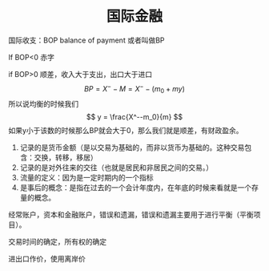 <h1 align ="center">国际金融</h1>

国际收支：BOP balance of payment  或者叫做BP

If  BOP<0 赤字

if BOP>0 顺差，收入大于支出，出口大于进口
$$
BP= X^{-}-M = X^{-} -(m_0+my)
$$
所以说均衡的时候我们
$$
y = \frac{X^--m_0}{m}
$$
如果y小于该数的时候那么BP就会大于0，那么我们就是顺差，有财政盈余。

1. 记录的是货币金额（是以交易为基础的，而非以货币为基础的。这种交易包含：交换，转移，移居）
2. 记录的是对外往来的交往（也就是居民和非居民之间的交易。）
3. 流量的定义：因为是一定时期内的一个指标
4. 是事后的概念：是指在过去的一个会计年度内，在年底的时候来看就是一个存量的概念。

经常账户，资本和金融账户，错误和遗漏，错误和遗漏主要用于进行平衡（平衡项目）。

交易时间的确定，所有权的确定

进出口作价，使用离岸价